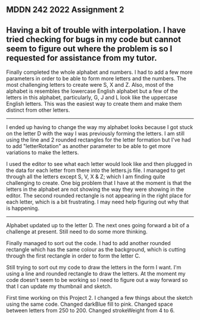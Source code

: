 ## MDDN 242 2022 Assignment 2

Having a bit of trouble with interpolation. I have tried checking for bugs in my code but cannot seem to figure out where the problem is so I requested for assistance from my tutor.
---------------------------------------------
Finally completed the whole alphabet and numbers. I had to add a few more parameters in order to be able to form more letters and the numbers. The most challenging letters to create were S, X and Z. Also, most of the alphabet is resembles the lowercase English alphabet but a few of the letters in this alphabet, particularly, G, J and L look like the uppercase English letters. This was the easiest way to create them and make them distinct from other letters.

---------------------------------------------
I ended up having to change the way my alphabet looks because I got stuck on the letter D with the way I was previously forming the letters. I am still using the line and 2 rounded rectangles for the letter formation but I've had to add "letterRotation" as another parameter to be able to get more variations to make the letters.

I used the editor to see what each letter would look like and then plugged in the data for each letter from there into the letters.js file. I managed to get through all the letters except S, V, X & Z; which I am finding quite challenging to create. One big problem that I have at the moment is that the letters in the alphabet are not showing the way they were showing in the editor. The second rounded rectangle is not appearing in the right place for each letter, which is a bit frustrating. I may need help figuring out why that is happening.

---------------------------------------------
Alphabet updated up to the letter D. The next ones going forward a bit of a challenge at present. Still need to do some more thinking.

Finally managed to sort out the code. I had to add another rounded rectangle which has the same colour as the background, which is cutting through the first rectangle in order to form the letter C.


Still trying to sort out my code to draw the letters in the form I want. I'm using a line and rounded rectangle to draw the letters. At the moment my code doesn't seem to be working so I need to figure out a way forward so that I can update my thumbnail and sketch.



First time working on this Project 2. I changed a few things about the sketch using the same code. Changed darkBlue fill to pink. Changed space between letters from 250 to 200. Changed strokeWeight from 4 to 6.
